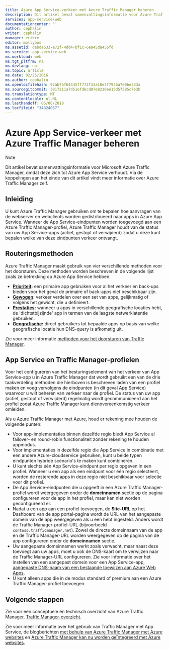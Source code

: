 ```yaml
---
title: Azure App Service-verkeer met Azure Traffic Manager beheren
description: Dit artikel bevat samenvattingsinformatie voor Azure Traffic Manager, omdat deze zich tot Azure App Service verhoudt.
services: app-service\web
documentationcenter: ''
author: cephalin
writer: cephalin
manager: erikre
editor: mollybos
ms.assetid: dabda633-e72f-4dd4-bf1c-6e945da456fd
ms.service: app-service-web
ms.workload: web
ms.tgt_pltfrm: na
ms.devlang: na
ms.topic: article
ms.date: 02/25/2016
ms.author: cephalin
ms.openlocfilehash: 92ab7bf64445ff772f33a18e7f7946a7e0be333a
ms.sourcegitcommit: 3017211a7d51efd6cd87e8210ee13d57585c7e3b
ms.translationtype: MT
ms.contentlocale: nl-NL
ms.lasthandoff: 06/06/2018
ms.locfileid: "34824037"
---
```

# <a name="controlling-azure-app-service-traffic-with-azure-traffic-manager"></a>Azure App Service-verkeer met Azure Traffic Manager beheren
> [!NOTE]
> Dit artikel bevat samenvattingsinformatie voor Microsoft Azure Traffic Manager, omdat deze zich tot Azure App Service verhoudt. Via de koppelingen aan het einde van dit artikel vindt meer informatie over Azure Traffic Manager zelf.
> 
> 

## <a name="introduction"></a>Inleiding
U kunt Azure Traffic Manager gebruiken om te bepalen hoe aanvragen van de webserver en webclients worden gedistribueerd naar apps in Azure App Service. Wanneer de App Service-eindpunten worden toegevoegd aan een Azure Traffic Manager-profiel, Azure Traffic Manager houdt van de status van uw App Service-apps (actief, gestopt of verwijderd) zodat u deze kunt bepalen welke van deze eindpunten verkeer ontvangt.

## <a name="routing-methods"></a>Routeringsmethoden
Azure Traffic Manager maakt gebruik van vier verschillende methoden voor het doorsturen. Deze methoden worden beschreven in de volgende lijst zoals ze betrekking op Azure App Service hebben.

* **[Prioriteit](../traffic-manager/traffic-manager-routing-methods.md#priority):** een primaire app gebruiken voor al het verkeer en back-ups bieden voor het geval de primaire of back-apps niet beschikbaar zijn.
* **[Gewogen](../traffic-manager/traffic-manager-routing-methods.md#weighted):** verkeer verdelen over een set van apps, gelijkmatig of volgens het gewicht, die u definieert.
* **[Prestaties](../traffic-manager/traffic-manager-routing-methods.md#performance):** wanneer u apps in verschillende geografische locaties hebt, de 'dichtstbijzijnde' app in termen van de laagste netwerklatentie gebruiken.
* **[Geografische](../traffic-manager/traffic-manager-routing-methods.md#geographic):** direct gebruikers tot bepaalde apps op basis van welke geografische locatie hun DNS-query is afkomstig uit. 

Zie voor meer informatie [methoden voor het doorsturen van Traffic Manager](../traffic-manager/traffic-manager-routing-methods.md).

## <a name="app-service-and-traffic-manager-profiles"></a>App Service en Traffic Manager-profielen
Voor het configureren van het besturingselement van het verkeer van App Service-app u in Azure Traffic Manager dat wordt gebruikt een van de drie taakverdeling methoden die hierboven is beschreven laden van een profiel maken en voeg vervolgens de eindpunten (in dit geval App Service) waarvoor u wilt beheren van verkeer naar de profiel. De status van uw app (actief, gestopt of verwijderd) regelmatig wordt gecommuniceerd aan het profiel zodat Azure Traffic Manager kunt dienovereenkomstig verkeer omleiden.

Als u Azure Traffic Manager met Azure, houd er rekening mee houden de volgende punten:

* Voor app-implementaties binnen dezelfde regio biedt App Service al failover- en round-robin functionaliteit zonder rekening te houden appmodus.
* Voor implementaties in dezelfde regio die App Service in combinatie met een andere Azure-cloudservice gebruiken, kunt u beide typen eindpunten hybride scenario's te maken kunt combineren.
* U kunt slechts één App Service-eindpunt per regio opgeven in een profiel. Wanneer u een app als een eindpunt voor één regio selecteert, worden de resterende apps in deze regio niet beschikbaar voor selectie voor dit profiel.
* De App Service-eindpunten die u opgeeft in een Azure Traffic Manager-profiel wordt weergegeven onder de **domeinnamen** sectie op de pagina configureren voor de app in het profiel, maar kan niet worden geconfigureerd er.
* Nadat u een app aan een profiel toevoegen, de **Site-URL** op het Dashboard van de app portal-pagina wordt de URL van het aangepaste domein van de app weergegeven als u een hebt ingesteld. Anders wordt de Traffic Manager-profiel-URL (bijvoorbeeld `contoso.trafficmanager.net`). Zowel de directe domeinnaam van de app en de Traffic Manager-URL worden weergegeven op de pagina van de app configureren onder de **domeinnamen** sectie.
* Uw aangepaste domeinnamen werkt zoals verwacht, maar naast deze toevoegt aan uw apps, moet u ook de DNS-kaart om te verwijzen naar de Traffic Manager-URL configureren. Zie voor informatie over het instellen van een aangepast domein voor een App Service-app, [aangepaste DNS-naam van een bestaande toewijzen aan Azure Web Apps](app-service-web-tutorial-custom-domain.md).
* U kunt alleen apps die in de modus standard of premium aan een Azure Traffic Manager-profiel toevoegen.

## <a name="next-steps"></a>Volgende stappen
Zie voor een conceptuele en technisch overzicht van Azure Traffic Manager, [Traffic Manager-overzicht](../traffic-manager/traffic-manager-overview.md).

Zie voor meer informatie over het gebruik van Traffic Manager met App Service, de blogberichten [met behulp van Azure Traffic Manager met Azure websites](http://blogs.msdn.com/b/waws/archive/2014/03/18/using-windows-azure-traffic-manager-with-waws.aspx) en [Azure Traffic Manager kan nu worden geïntegreerd met Azure websites](https://azure.microsoft.com/blog/2014/03/27/azure-traffic-manager-can-now-integrate-with-azure-web-sites/).

